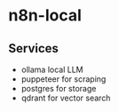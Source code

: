 # n8n-local

## Services

- ollama local LLM
- puppeteer for scraping
- postgres for storage
- qdrant for vector search
